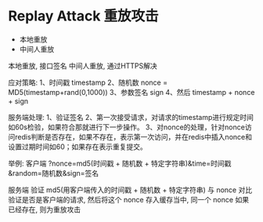 # Replay Attack 重放攻击

- 本地重放
- 中间人重放

本地重放, 接口签名
中间人重放, 通过HTTPS解决

应对策略:
1、时间戳 timestamp
2、随机数 nonce = MD5(timestamp+rand(0,1000))
3、参数签名 sign
4、然后 timestamp + nonce + sign

服务端处理:
1、验证签名
2、第一次接受请求，对请求的timestamp进行规定时间如60s检验，如果符合那就进行下一步操作。
3、对nonce的处理，针对nonce访问redis判断是否存在，如果不存在，表示第一次访问，并在redis中插入nonce和设置过期时间如60；如果存在表示重复提交。

举例:
客户端
?nonce=md5(时间戳 + 随机数 + 特定字符串)&time=时间戳&random=随机数&sign=签名

服务端
验证 md5(用客户端传入的时间戳 + 随机数 + 特定字符串) 与 nonce 对比 验证是否是客户端的请求, 然后将这个 nonce 存入缓存当中, 同一个 nonce 如果已经存在, 则为重放攻击
